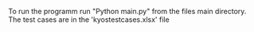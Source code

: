 To run the programm run "Python main.py" from the files main directory.
The test cases are in the 'kyostestcases.xlsx' file
